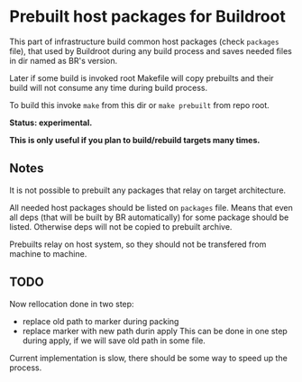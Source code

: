 # Prebuilt host packages for Buildroot

This part of infrastructure build common host packages 
(check `packages` file), that used by Buildroot during 
any build process and saves needed files in dir named as 
BR's version.

Later if some build is invoked root Makefile will copy 
prebuilts and their build will not consume any time
during build process.

To build this invoke `make` from this dir 
or `make prebuilt` from repo root.

**Status: experimental.**

**This is only useful if you plan to build/rebuild targets 
many times.**

## Notes

It is not possible to prebuilt any packages that relay on 
target architecture.

All needed host packages should be listed on `packages` file.
Means that even all deps (that will be built by BR automatically)
for some package should be listed. Otherwise deps will not be copied
to prebuilt archive.

Prebuilts relay on host system, so they should not be transfered 
from machine to machine.

## TODO

Now rellocation done in two step:
* replace old path to marker during packing
* replace marker with new path durin apply
This can be done in one step during apply,
if we will save old path in some file.

Current implementation is slow, there should be
some way to speed up the process.

